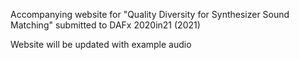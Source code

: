 Accompanying website for "Quality Diversity for Synthesizer Sound Matching" submitted to DAFx 2020in21 (2021)


Website will be updated with example audio
